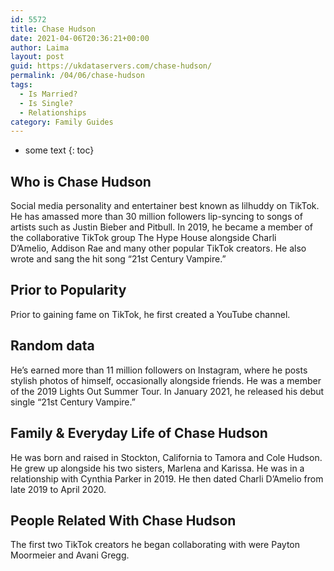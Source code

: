 ```yaml
---
id: 5572
title: Chase Hudson
date: 2021-04-06T20:36:21+00:00
author: Laima
layout: post
guid: https://ukdataservers.com/chase-hudson/
permalink: /04/06/chase-hudson
tags:
  - Is Married?
  - Is Single?
  - Relationships
category: Family Guides
---
```


* some text
{: toc}


## Who is Chase Hudson
                  
                  
                  
Social media personality and entertainer best known as lilhuddy on TikTok. He has amassed more than 30 million followers lip-syncing to songs of artists such as Justin Bieber and Pitbull. In 2019, he became a member of the collaborative TikTok group The Hype House alongside Charli D&#8217;Amelio, Addison Rae and many other popular TikTok creators. He also wrote and sang the hit song &#8220;21st Century Vampire.&#8221;
                  
              
            
              
            
                
                
                
## Prior to Popularity
                  
                  
                  
Prior to gaining fame on TikTok, he first created a YouTube channel.  
                  
              
            
              
            
                
                
                
## Random data
                  
                  
                  
He&#8217;s earned more than 11 million followers on Instagram, where he posts stylish photos of himself, occasionally alongside friends. He was a member of the 2019 Lights Out Summer Tour. In January 2021, he released his debut single &#8220;21st Century Vampire.&#8221;
                  
              
            
              
            
                
                
                
## Family & Everyday Life of Chase Hudson
                  
                  
                  
He was born and raised in Stockton, California to Tamora and Cole Hudson. He grew up alongside his two sisters, Marlena and Karissa. He was in a relationship with Cynthia Parker in 2019. He then dated Charli D&#8217;Amelio from late 2019 to April 2020. 
                  
              
            
              
            
                
                
                
## People Related With Chase Hudson
                  
                  
                  
The first two TikTok creators he began collaborating with were Payton Moormeier and Avani Gregg. 
                  
              
            
              
            
                
              
            
              
              
            
            
              
            
          
          
          